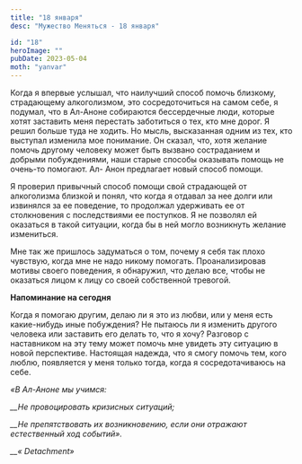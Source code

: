 ```yaml
---
title: "18 января"
desc: "Мужество Меняться - 18 января"

id: "18"
heroImage: ""
pubDate: 2023-05-04
moth: "yanvar"
---
```


Когда я впервые услышал, что наилучший способ помочь близкому, страдающему
алкоголизмом, это сосредоточиться на самом себе, я подумал, что в Ал-Аноне
собираются бессердечные люди, которые хотят заставить меня перестать
заботиться о тех, кто мне дорог. Я решил больше туда не ходить. Но мысль,
высказанная одним из тех, кто выступал изменила мое понимание. Он сказал, что,
хотя желание помочь другому человеку может быть вызвано состраданием и добрыми
побуждениями, наши старые способы оказывать помощь не очень-то помогают. Ал-
Анон предлагает новый способ помощи.

Я проверил привычный способ помощи свой страдающей от алкоголизма близкой и
понял, что когда я отдавал за нее долги или извинялся за ее поведение, то
продолжал удерживать ее от столкновения с последствиями ее поступков. Я не
позволял ей оказаться в такой ситуации, когда бы в ней могло возникнуть
желание измениться.

Мне так же пришлось задуматься о том, почему я себя так плохо чувствую, когда
мне не надо никому помогать. Проанализировав мотивы своего поведения, я
обнаружил, что делаю все, чтобы не оказаться лицом к лицу со своей собственной
тревогой.

**Напоминание на сегодня**

Когда я помогаю другим, делаю ли я это из любви, или у меня есть какие-нибудь
иные побуждения? Не пытаюсь ли я изменить другого человека или заставить его
делать то, что я хочу? Разговор с наставником на эту тему может помочь мне
увидеть эту ситуацию в новой перспективе. Настоящая надежда, что я смогу
помочь тем, кого люблю, появляется у меня только тогда, когда я
сосредотачиваюсь на себе.

_«В Ал-Аноне мы учимся:_

_\_\_Не провоцировать кризисных ситуаций;_

_\_\_Не препятствовать их возникновению, если они отражают естественный ход
событий»._

_\_\_« Detachment»_
